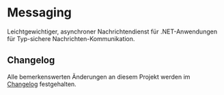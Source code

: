 # Messaging

Leichtgewichtiger, asynchroner Nachrichtendienst für .NET-Anwendungen für Typ-sichere Nachrichten-Kommunikation.

## Changelog

Alle bemerkenswerten Änderungen an diesem Projekt werden im [Changelog](docs/Changelog.md) festgehalten.
